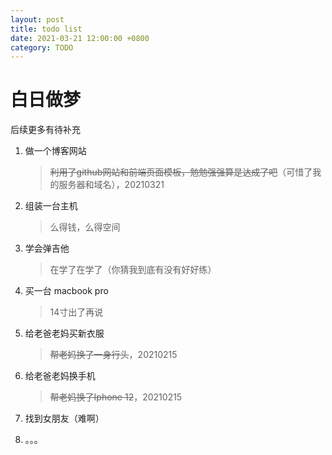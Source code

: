 ```yaml
---
layout: post
title: todo list
date: 2021-03-21 12:00:00 +0800
category: TODO
---
```


# 白日做梦

后续更多有待补充

1. 做一个博客网站

   > ~~利用了github网站和前端页面模板，勉勉强强算是达成了吧~~（可惜了我的服务器和域名），20210321

2. 组装一台主机

   > 么得钱，么得空间

3. 学会弹吉他

   > 在学了在学了（你猜我到底有没有好好练）

4. 买一台 macbook pro

   > 14寸出了再说

5. 给老爸老妈买新衣服

   > ~~帮老妈换了一身行头~~，20210215

6. 给老爸老妈换手机

   > ~~帮老妈换了Iphone 12~~，20210215

7. 找到女朋友（难啊）

8. 。。。